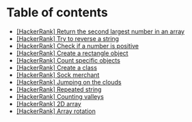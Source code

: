 # Table of contents

- [[HackerRank] Return the second largest number in an array](./HR-arrays.md)
- [[HackerRank] Try to reverse a string](./HR-try-catch-finally.md)
- [[HackerRank] Check if a number is positive](./HR-throw.md)
- [[HackerRank] Create a rectangle object](./HR-create-a-rectangle.md)
- [[HackerRank] Count specific objects](./HR-count-objects.md)
- [[HackerRank] Create a class](./HR-classes.md)
- [[HackerRank] Sock merchant](./HR-sock-merchant.md)
- [[HackerRank] Jumping on the clouds](./HR-jumping-on-the-clouds.md)
- [[HackerRank] Repeated string](./HR-repeated-string.md)
- [[HackerRank] Counting valleys](./HR-counting-valleys.md)
- [[HackerRank] 2D array](./HR-2d-array.md)
- [[HackerRank] Array rotation](./HR-array-rotation.md)
